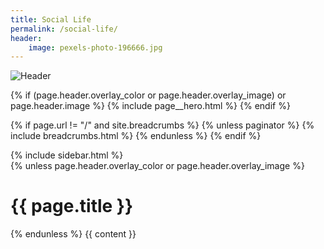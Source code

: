 ```yaml
---
title: Social Life
permalink: /social-life/
header:
    image: pexels-photo-196666.jpg
---
```


<div class="page__hero" style=" ">
    <img src="https://berkdulger.github.io/images/rainy_weather-wallpaper-1920x1080.jpg" alt="Header" class="page__hero-image">
</div>

{% if (page.header.overlay_color or page.header.overlay_image) or page.header.image %}
  {% include page__hero.html %}
{% endif %}

{% if page.url != "/" and site.breadcrumbs %}
  {% unless paginator %}
    {% include breadcrumbs.html %}
  {% endunless %}
{% endif %}

<div id="main" role="main">
  {% include sidebar.html %}

  <div class="archive">
    {% unless page.header.overlay_color or page.header.overlay_image %}
      <h1 class="page__title">{{ page.title }}</h1>
    {% endunless %}
    {{ content }}
  </div>
</div>